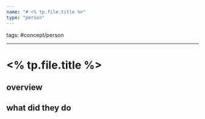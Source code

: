 ```yaml
---
name: "# <% tp.file.title %>"
type: "person"
---
```

tags: #concept/person

___

# <% tp.file.title %> 

## overview


## what did they do


